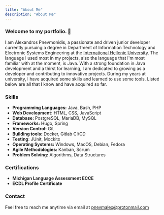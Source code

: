 ```yaml
---
title: "About Me"
description: "About Me"
---
```


### Welcome to my portfolio. 👋
I am Alexandros Pnevmonidis, a passionate and driven junior developer currently pursuing a degree in Department of Information Technology and Electronic Systems Engineering at the [International Hellenic University](https://www.iee.ihu.gr/en/). The language I used most in my projects, also the language that I'm most familiar with at the moment, is Java. With a strong foundation in Java development and a thirst for learning, I am dedicated to growing as a developer and contributing to innovative projects. During my years at university, I have acquired some skills and learned to use some tools. Listed below are all that I know and have acquired so far.

### Skills

- **Programming Languages:** Java, Bash, PHP 
- **Web Development:** HTML, CSS, JavaScript
- **Database:** PostgreSQL, MariaDB, MySQL 
- **Frameworks:** Hugo, Spring
- **Version Control:** Git
- **Building tools:** Docker, Gitlab CI/CD
- **Testing:** JUnit, Mockito
- **Operating Systems:** Windows, MacOS, Debian, Fedora
- **Agile Methodologies:** Kanban, Scrum
- **Problem Solving:** Algorithms, Data Structures


### Certifications 

- **Michigan Language Assessment ECCE**
- **ECDL Profile Certificate**
   
### Contact

Feel free to reach me anytime via email at pnevmalex@protonmail.com
